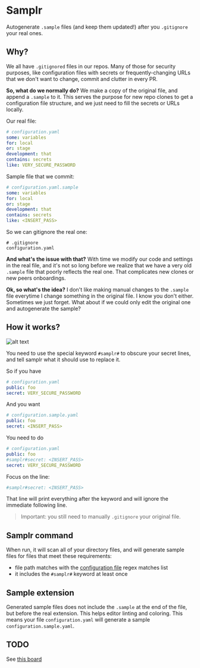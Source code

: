 # Samplr

Autogenerate `.sample` files (and keep them updated!) after you `.gitignore` your real ones.

## Why?

We all have `.gitignored` files in our repos. Many of those for security purposes, like configuration files with secrets or frequently-changing URLs that we don't want to change, commit and clutter in every PR.

**So, what do we normally do?** We make a copy of the original file, and append a `.sample` to it. This serves the purpose for new repo clones to get a configuration file structure, and we just need to fill the secrets or URLs locally.

Our real file:

```yaml
# configuration.yaml
some: variables
for: local
or: stage
development: that
contains: secrets
like: VERY_SECURE_PASSWORD
```

Sample file that we commit:

```yaml
# configuration.yaml.sample
some: variables
for: local
or: stage
development: that
contains: secrets
like: <INSERT_PASS>
```

So we can gitignore the real one:

```gitignore
# .gitignore
configuration.yaml
```

**And what's the issue with that?** With time we modify our code and settings in the real file, and it's not so long before we realize that we have a very old `.sample` file that poorly reflects the real one. That complicates new clones or new peers onboardings.

**Ok, so what's the idea?** I don't like making manual changes to the `.sample` file everytime I change something in the original file. I know you don't either. Sometimes we just forget. What about if we could only edit the original one and autogenerate the sample?

## How it works?

![alt text](https://i.kym-cdn.com/entries/icons/facebook/000/031/991/cover3.jpg "You son of a bitch, I'm in")

You need to use the special keyword `#samplr#` to obscure your secret lines, and tell samplr what it should use to replace it.

So if you have

```yaml
# configuration.yaml
public: foo
secret: VERY_SECURE_PASSWORD
```

And you want

```yaml
# configuration.sample.yaml
public: foo
secret: <INSERT_PASS>
```

You need to do

```yaml
# configuration.yaml
public: foo
#samplr#secret: <INSERT_PASS>
secret: VERY_SECURE_PASSWORD
```

Focus on the line:

```yaml
#samplr#secret: <INSERT_PASS>
```

That line will print everything after the keyword and will ignore the immediate following line.

> Important: you still need to manually `.gitignore` your original file.

## Samplr command

When run, it will scan all of your directory files, and will generate sample files for files that meet these requirements:
- file path matches with the [configuration file](.samplr.yaml) regex matches list
- it includes the `#samplr#` keyword at least once

## Sample extension

Generated sample files does not include the `.sample` at the end of the file, but before the real extension. This helps editor linting and coloring. This means your file `configuration.yaml` will generate a sample `configuration.sample.yaml`.

## TODO

See [this board](https://gitlab.com/unmultimedio/samplr/-/boards/1691854)
